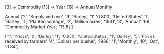 [3] -> Commodity
[13] -> Year
[15] -> Annual/Monthly

Annual
['2', 'Supply and use', '9', 'Barley', '1', '0.800', 'United States', '1', 'Barley', '1', 'Planted acreage', '2', 'Million acres', '1931', '3', 'Annual', '69', 'Commodity Market Year', '13.82']

['1', 'Prices', '9', 'Barley', '1', '0.800', 'United States', '1', 'Barley', '5', 'Prices received by farmers', '4', 'Dollars per bushel', '1936', '1', 'Monthly', '10', 'Oct', '0.84']
